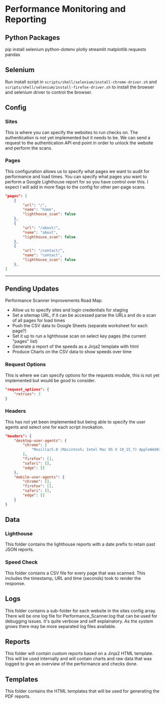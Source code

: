 # Performance Monitoring and Reporting


## Python Packages
pip install selenium python-dotenv plotly streamlit matplotlib requests pandas

## Selenium
Run install script in `scripts/shell/selenium/install-chrome-driver.sh` and `scripts/shell/selenium/install-firefox-driver.sh` to install the browser and selenium driver to control the browser.

## Config
### Sites
This is where you can specify the websites to run checks on. The authentication is not yet implemented but it needs to be. We can send a request to the authentication API end point in order to unlock the website and perform the scans.

### Pages
This configuration allows us to specify what pages we want to audit for performance and load times. You can specify what pages you want to perform a Google Lighthouse report for so you have control over this. I expect I will add in more flags to the config for other per-page scans.

```json
"pages": [
    {
        "url": "/",
        "name": "home",
        "lighthouse_scan": false
    },
    {
        "url": "/about/",
        "name": "about",
        "lighthouse_scan": false
    },
    {
        "url": "/contact/",
        "name": "contact",
        "lighthouse_scan": false
    },
]
```

---

## Pending Updates
Performance Scanner Improvements Road Map:

- Allow us to specify sites and login credentials for staging
- Set a sitemap URL, if it can be accessed parse the URLs and do a scan of all pages for load times
- Push the CSV data to Google Sheets (separate worksheet for each page?)
- Set it up to run a lighthouse scan on select key pages (the current "pages" list)
- Generate a report of the speeds as a Jinja2 template with html
- Produce Charts on the CSV data to show speeds over time

### Request Options
This is where we can specify options for the requests module, this is not yet implemented but would be good to consider.

```json
"request_options": {
    "retries": 3
}
```

### Headers
This has not yet been implemented but being able to specify the user agents and select one for each script invokation.

```json
"headers": {
    "desktop-user-agents": {
        "chrome": [
            "Mozilla/5.0 (Macintosh; Intel Mac OS X 10_15_7) AppleWebKit/537.36 (KHTML, like Gecko)"
        ],
        "firefox": [],
        "safari": [],
        "edge": []
    },
    "mobile-user-agents": {
        "chrome": [],
        "firefox": [],
        "safari": [],
        "edge": []
    }
}
```

## Data
### Lighthouse
This folder contains the lighthouse reports with a date prefix to retain past JSON reports.

### Speed Check
This folder contains a CSV file for every page that was scanned. This includes the timestamp, URL and time (seconds) took to render the response.


## Logs
This folder contains a sub-folder for each website in the sites config array. There will be one log file for Performance_Scanner.log that can be used for debugging issues. It's quite verbose and self explainatory. As the system grows there may be more separated log files available.


## Reports
This folder will contain custom reports based on a Jinja2 HTML template. This will be used internally and will contain charts and raw data that was logged to give an overview of the performance and checks done.

## Templates
This folder contains the HTML templates that will be used for generating the PDF reports.